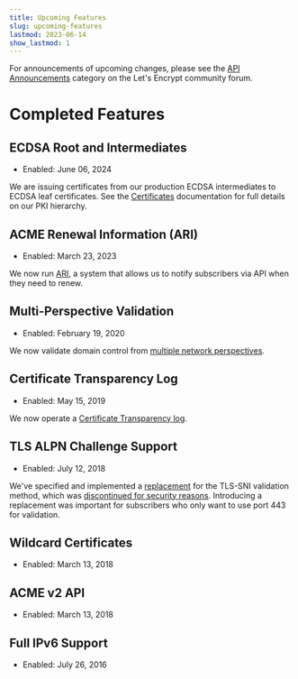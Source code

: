 ```yaml
---
title: Upcoming Features
slug: upcoming-features
lastmod: 2023-06-14
show_lastmod: 1
---
```


For announcements of upcoming changes, please see the [API Announcements](https://community.letsencrypt.org/c/api-announcements/18) category on the Let's Encrypt community forum.

# Completed Features

## ECDSA Root and Intermediates

* Enabled: June 06, 2024

We are issuing certificates from our production ECDSA intermediates to ECDSA leaf certificates. See the [Certificates](https://letsencrypt.org/certificates/) documentation for full details on our PKI hierarchy.

## ACME Renewal Information (ARI)

* Enabled: March 23, 2023

We now run [ARI](https://letsencrypt.org/2023/03/23/improving-resliiency-and-reliability-with-ari.html), a system that allows us to notify subscribers via API when they need to renew.

## Multi-Perspective Validation

* Enabled: February 19, 2020

We now validate domain control from [multiple network perspectives](https://letsencrypt.org/2020/02/19/multi-perspective-validation.html).

## Certificate Transparency Log

* Enabled: May 15, 2019

We now operate a [Certificate Transparency log](/docs/ct-logs).

## TLS ALPN Challenge Support

* Enabled: July 12, 2018

We've specified and implemented a [replacement](https://tools.ietf.org/html/rfc8737) for the TLS-SNI validation method, which was [discontinued for security reasons](https://community.letsencrypt.org/t/important-what-you-need-to-know-about-tls-sni-validation-issues/50811). Introducing a replacement was important for subscribers who only want to use port 443 for validation.

## Wildcard Certificates

* Enabled: March 13, 2018

## ACME v2 API

* Enabled: March 13, 2018

## Full IPv6 Support

* Enabled: July 26, 2016
